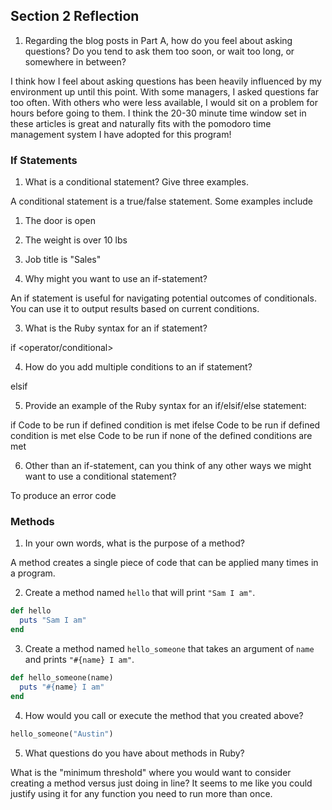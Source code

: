## Section 2 Reflection

1. Regarding the blog posts in Part A, how do you feel about asking questions? Do you tend to ask them too soon, or wait too long, or somewhere in between?

I think how I feel about asking questions has been heavily influenced by my environment up until this point. With some managers, I asked questions far too often. With others who were less available, I would sit on a problem for hours before going to them. I think the 20-30 minute time window set in these articles is great and naturally fits with the pomodoro time management system I have adopted for this program!

### If Statements

1. What is a conditional statement? Give three examples.

A conditional statement is a true/false statement. Some examples include
  1. The door is open
  2. The weight is over 10 lbs
  3. Job title is "Sales"

2. Why might you want to use an if-statement?

An if statement is useful for navigating potential outcomes of conditionals. You can use it to output results based on current conditions.

3. What is the Ruby syntax for an if statement?

if <variable> <operator/conditional>

4. How do you add multiple conditions to an if statement?

elsif

5. Provide an example of the Ruby syntax for an if/elsif/else statement:

if <variable> <conditional>
  Code to be run if defined condition is met
ifelse <variable> <conditional>
  Code to be run if defined condition is met
else
  Code to be run if none of the defined conditions are met

6. Other than an if-statement, can you think of any other ways we might want to use a conditional statement?

To produce an error code

### Methods

1. In your own words, what is the purpose of a method?

A method creates a single piece of code that can be applied many times in a program.

2. Create a method named `hello` that will print `"Sam I am"`.

```ruby
def hello
  puts "Sam I am"
end
```

3. Create a method named `hello_someone` that takes an argument of `name` and prints `"#{name} I am"`.

```ruby
def hello_someone(name)
  puts "#{name} I am"
end
```

4. How would you call or execute the method that you created above?

```ruby
hello_someone("Austin")
```

5. What questions do you have about methods in Ruby?

What is the "minimum threshold" where you would want to consider creating a method versus just doing in line? It seems to me like you could justify using it for any function you need to run more than once.
